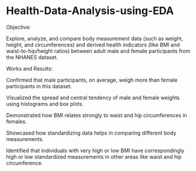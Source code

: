 # Health-Data-Analysis-using-EDA
Objective:

Explore, analyze, and compare body measurement data (such as weight, height, and circumferences) and derived health indicators (like BMI and waist-to-hip/height ratios) between adult male and female participants from the NHANES dataset.




Works and Results:


Confirmed that male participants, on average, weigh more than female participants in this dataset.

Visualized the spread and central tendency of male and female weights using histograms and box plots.

Demonstrated how BMI relates strongly to waist and hip circumferences in females.

Showcased how standardizing data helps in comparing different body measurements.

Identified that individuals with very high or low BMI have correspondingly high or low standardized measurements in other areas like waist and hip circumference.




